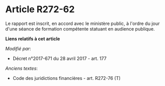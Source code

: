 # Article R272-62

Le rapport est inscrit, en accord avec le ministère public, à l'ordre du jour d'une séance de formation compétente statuant
en audience publique.

**Liens relatifs à cet article**

_Modifié par_:

  - Décret n°2017-671 du 28 avril 2017 - art. 177

_Anciens textes_:

  - Code des juridictions financières - art. R272-76 (T)
